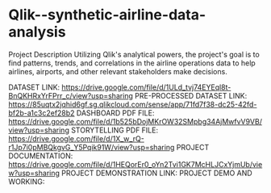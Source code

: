 # Qlik--synthetic-airline-data-analysis
Project Description
Utilizing Qlik's analytical powers, the project's goal is to find patterns, trends, and correlations in the airline operations data to help airlines, airports, and other relevant stakeholders make decisions.

DATASET LINK: https://drive.google.com/file/d/1ULd_tvj74EYEql8t-BnQKHRxYrFPrr_c/view?usp=sharing
PRE-PROCESSED DATASET LINK: https://85uqtx2jqhid6gf.sg.qlikcloud.com/sense/app/71fd7f38-dc25-42fd-bf2b-a1c3c2ef28b2
DASHBOARD PDF FILE: https://drive.google.com/file/d/1b525bDojMKrOW32SMpbg34AjMwfvV9VB/view?usp=sharing
STORYTELLING PDF FILE: https://drive.google.com/file/d/1X_w_rQ-r1Jp7i0pMBQkgvG_Y5Pqik91W/view?usp=sharing
PROJECT DOCUMENTATION: https://drive.google.com/file/d/1HEQorEr0_oYn2Tvi1GK7McHLJCxYjmUb/view?usp=sharing
PROJECT DEMONSTRATION LINK: 
PROJECT DEMO AND WORKING: 
